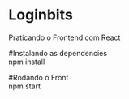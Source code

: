# Loginbits
Praticando o Frontend com React

#Instalando as dependencies<br>
npm install<br>

#Rodando o Front<br>
npm start<br>
<br>
